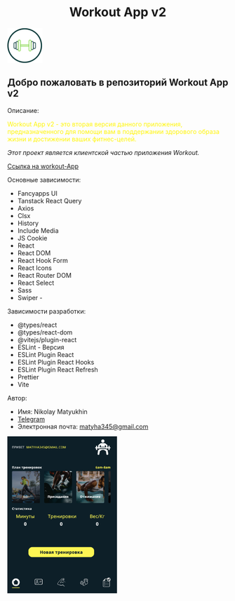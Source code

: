 

<h1 align="center">Workout App v2</h1>
<div display="flex" justify-content="center" >
<img src="./public/wApp.svg" alt="Alt Text" width="80" height="80">
</div>

<h2>Добро пожаловать в репозиторий Workout App v2</h2>


Описание:
<p style="color: #fff50a;">Workout App v2 - это вторая версия данного приложения, предназначенного для помощи вам в поддержании здорового образа жизни и достижении ваших фитнес-целей.</p> 

*Этот проект является клиентской частью приложения Workout.*

 [Cсылка на workout-App](http://1604079-cd56949.twc1.net/home)

Основные зависимости:
* Fancyapps UI 
* Tanstack React Query 
* Axios 
* Clsx 
* History 
* Include Media 
* JS Cookie 
* React 
* React DOM 
* React Hook Form 
* React Icons 
* React Router DOM 
* React Select 
* Sass 
* Swiper -


Зависимости разработки:
* @types/react
* @types/react-dom  
* @vitejs/plugin-react
* ESLint - Версия
* ESLint Plugin React 
* ESLint Plugin React Hooks 
* ESLint Plugin React Refresh 
* Prettier 
* Vite 

Автор:
* Имя: Nikolay Matyukhin
* <a href="https://telegram.im/@Muchakhos">Telegram</a>
* Электронная почта: matyha345@gmail.com

<img src="./public/preview.png" alt="Alt img" width="250" height="auto">